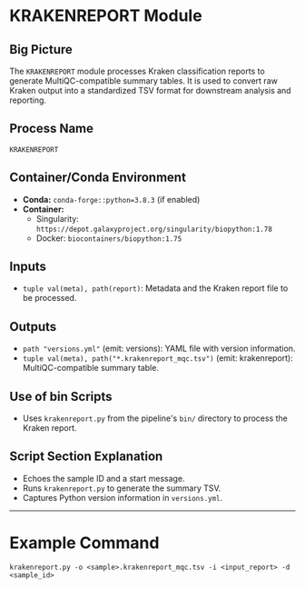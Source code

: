 # KRAKENREPORT Module

## Big Picture
The `KRAKENREPORT` module processes Kraken classification reports to generate MultiQC-compatible summary tables. It is used to convert raw Kraken output into a standardized TSV format for downstream analysis and reporting.

## Process Name
`KRAKENREPORT`

## Container/Conda Environment
- **Conda:** `conda-forge::python=3.8.3` (if enabled)
- **Container:**
  - Singularity: `https://depot.galaxyproject.org/singularity/biopython:1.78`
  - Docker: `biocontainers/biopython:1.75`

## Inputs
- `tuple val(meta), path(report)`: Metadata and the Kraken report file to be processed.

## Outputs
- `path "versions.yml"` (emit: versions): YAML file with version information.
- `tuple val(meta), path("*.krakenreport_mqc.tsv")` (emit: krakenreport): MultiQC-compatible summary table.

## Use of bin Scripts
- Uses `krakenreport.py` from the pipeline's `bin/` directory to process the Kraken report.

## Script Section Explanation
- Echoes the sample ID and a start message.
- Runs `krakenreport.py` to generate the summary TSV.
- Captures Python version information in `versions.yml`.

---

# Example Command
```
krakenreport.py -o <sample>.krakenreport_mqc.tsv -i <input_report> -d <sample_id>
```
